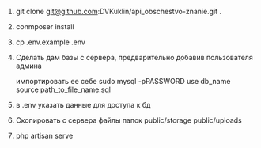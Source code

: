 1. git clone git@github.com:DVKuklin/api_obschestvo-znanie.git .

2. conmposer install

3. cp .env.example .env

4. Сделать дам базы с сервера, предварительно добавив пользователя админа

    импортировать ее себе
        sudo mysql -pPASSWORD
        use db_name
        source path_to_file_name.sql

5. в .env указать данные для доступа к бд

6. Скопировать с сервера файлы папок
    public/storage
    public/uploads

7. php artisan serve